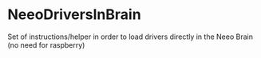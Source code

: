 # NeeoDriversInBrain
Set of instructions/helper in order to load drivers directly in the Neeo Brain (no need for raspberry)
